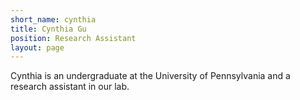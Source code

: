 ```yaml
---
short_name: cynthia
title: Cynthia Gu
position: Research Assistant
layout: page
---
```


Cynthia is an undergraduate at the University of Pennsylvania and a research assistant in our lab.
